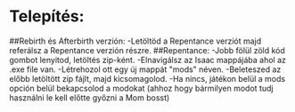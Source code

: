 # Telepítés:
##Rebirth és Afterbirth verzión:
-Letöltöd a Repentance verziót majd referálsz a Repentance verzión részre.
##Repentance:
-Jobb fölül zöld kód gombot lenyitod, letöltés zip-ként.
-Elnavigálsz az Isaac mappájába ahol az .exe file van.
-Létrehozol ott egy új mappát "mods" néven.
-Beleteszed az előbb letöltött zip fájlt, majd kicsomagolod.
-Ha nincs, játékon belül a mods opción belül bekapcsolod a modokat (ahhoz hogy bármilyen modot tudj használni le kell előtte győzni a Mom bosst)
